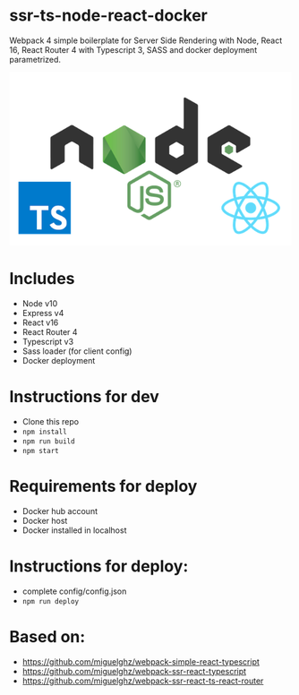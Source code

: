 # ssr-ts-node-react-docker

Webpack 4 simple boilerplate for Server Side Rendering with Node, React 16, React Router 4 with Typescript 3, SASS and docker deployment parametrized.

![Webpack simple](node-ts-react.png)

# Includes
- Node v10
- Express v4
- React v16
- React Router 4
- Typescript v3
- Sass loader (for client config)
- Docker deployment

# Instructions for dev

- Clone this repo
- `npm install`
- `npm run build`
- `npm start`

# Requirements for deploy
- Docker hub account
- Docker host
- Docker installed in localhost

# Instructions for deploy:
- complete config/config.json
- `npm run deploy`

# Based on:
- https://github.com/miguelghz/webpack-simple-react-typescript
- https://github.com/miguelghz/webpack-ssr-react-typescript
- https://github.com/miguelghz/webpack-ssr-react-ts-react-router
